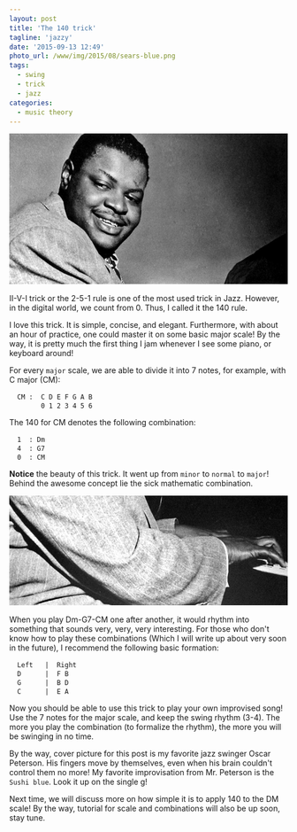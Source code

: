 ```yaml
---
layout: post
title: 'The 140 trick'
tagline: 'jazzy'
date: '2015-09-13 12:49'
photo_url: /www/img/2015/08/sears-blue.png
tags:
  - swing
  - trick
  - jazz
categories:
  - music theory
---
```


![Oscar Peterson 1](/www/img/2015/09/OP1950/head.jpg)

II-V-I trick or the 2-5-1 rule is one of the most used trick in Jazz. However, in the digital world, we count from 0. Thus, I called it the 140 rule.

I love this trick. It is simple, concise, and elegant. Furthermore, with about an hour of practice, one could master it on some basic major scale! By the way, it is pretty much the first thing I jam whenever I see some piano, or keyboard around!

For every `major` scale, we are able to divide it into 7 notes, for example, with C major (CM):

```
  CM :  C D E F G A B
        0 1 2 3 4 5 6
```

The 140 for CM denotes the following combination:

```
  1  : Dm
  4  : G7
  0  : CM
```

**Notice** the beauty of this trick. It went up from `minor` to `normal` to `major`! Behind the awesome concept lie the sick mathematic combination.

![Oscar Peterson 2](/www/img/2015/09/OP1950/fingers.jpg)

When you play Dm-G7-CM one after another, it would rhythm into something that sounds very, very, very interesting. For those who don't know how to play these combinations (Which I will write up about very soon in the future), I recommend the following basic formation:

```
  Left   |  Right
  D      |  F B
  G      |  B D
  C      |  E A
```

Now you should be able to use this trick to play your own improvised song! Use the 7 notes for the major scale, and keep the swing rhythm (3-4). The more you play the combination (to formalize the rhythm), the more you will be swinging in no time.

By the way, cover picture for this post is my favorite jazz swinger Oscar Peterson. His fingers move by themselves, even when his brain couldn't control them no more! My favorite improvisation from Mr. Peterson is the `Sushi blue`. Look it up on the single g!

Next time, we will discuss more on how simple it is to apply 140 to the DM scale! By the way, tutorial for scale and combinations will also be up soon, stay tune.
